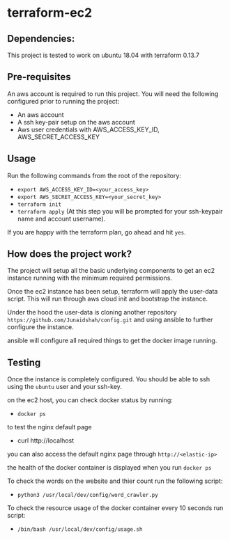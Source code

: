 # terraform-ec2

## Dependencies:
This project is tested to work on ubuntu 18.04 with terraform 0.13.7

## Pre-requisites
An aws account is required to run this project. You will need the following configured prior to running the project:
- An aws account
- A ssh key-pair setup on the aws account
- Aws user credentials with AWS_ACCESS_KEY_ID, AWS_SECRET_ACCESS_KEY

## Usage
Run the following commands from the root of the repository:
- `export AWS_ACCESS_KEY_ID=<your_access_key>`
- `export AWS_SECRET_ACCESS_KEY=<your_secret_key>`
- `terraform init`
- `terraform apply` (At this step you will be prompted for your ssh-keypair name and account username).

If you are happy with the terraform plan, go ahead and hit `yes`.

## How does the project work?
The project will setup all the basic underlying components to get an ec2 instance running with the minimum required permissions.

Once the ec2 instance has been setup, terraform will apply the user-data script. This will run through aws cloud init and bootstrap the instance.

Under the hood the user-data is cloning another repository `https://github.com/Junaidshah/config.git` and using ansible to further configure the instance.

ansible will configure all required things to get the docker image running.

## Testing
Once the instance is completely configured. You should be able to ssh using the `ubuntu` user and your ssh-key.

on the ec2 host, you can check docker status by running:
- `docker ps`

to test the nginx default page
- curl http://localhost

you can also access the default nginx page through `http://<elastic-ip>`

the health of the docker container is displayed when you run `docker ps`

To check the words on the website and thier count run the following script:
- `python3 /usr/local/dev/config/word_crawler.py`

To check the resource usage of the docker container every 10 seconds run script:
- `/bin/bash /usr/local/dev/config/usage.sh`







